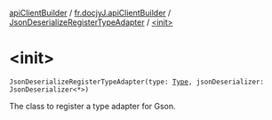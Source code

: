 [apiClientBuilder](../../index.md) / [fr.docjyJ.apiClientBuilder](../index.md) / [JsonDeserializeRegisterTypeAdapter](index.md) / [&lt;init&gt;](./-init-.md)

# &lt;init&gt;

`JsonDeserializeRegisterTypeAdapter(type: `[`Type`](https://docs.oracle.com/javase/6/docs/api/java/lang/reflect/Type.html)`, jsonDeserializer: JsonDeserializer<*>)`

The class to register a type adapter for Gson.

